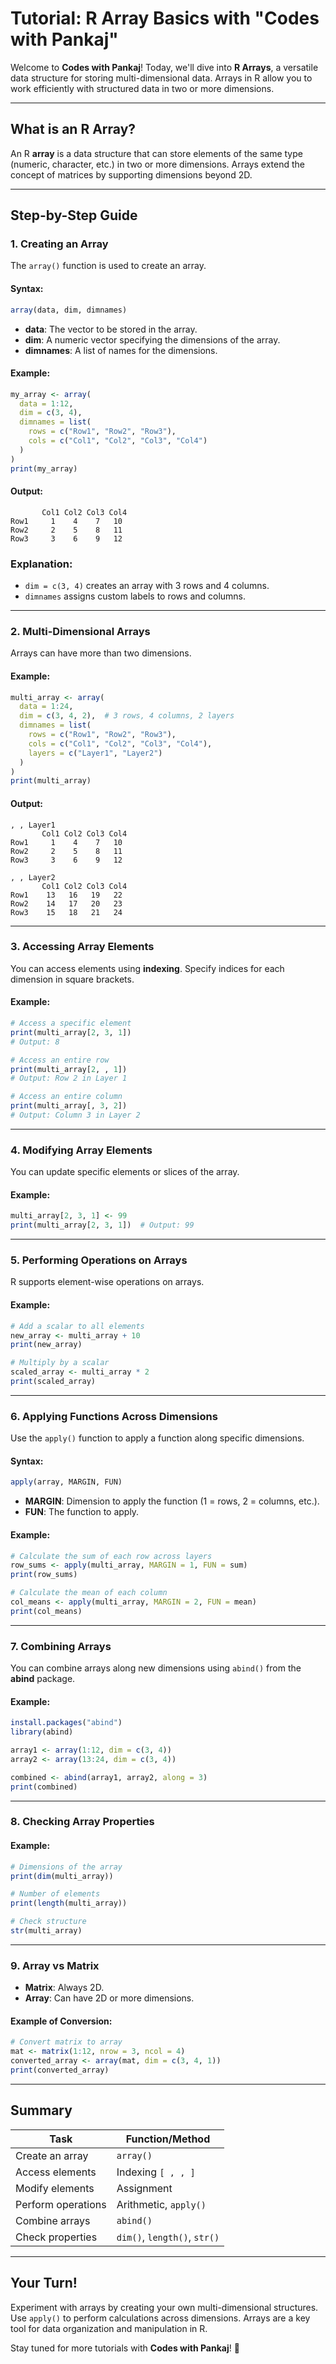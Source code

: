 # **Tutorial: R Array Basics with "Codes with Pankaj"**

Welcome to **Codes with Pankaj**! Today, we'll dive into **R Arrays**, a versatile data structure for storing multi-dimensional data. Arrays in R allow you to work efficiently with structured data in two or more dimensions.

---

## **What is an R Array?**

An R **array** is a data structure that can store elements of the same type (numeric, character, etc.) in two or more dimensions. Arrays extend the concept of matrices by supporting dimensions beyond 2D.

---

## **Step-by-Step Guide**

### **1. Creating an Array**

The `array()` function is used to create an array. 

#### **Syntax:**
```R
array(data, dim, dimnames)
```

- **data**: The vector to be stored in the array.
- **dim**: A numeric vector specifying the dimensions of the array.
- **dimnames**: A list of names for the dimensions.

#### **Example:**
```R
my_array <- array(
  data = 1:12,
  dim = c(3, 4),
  dimnames = list(
    rows = c("Row1", "Row2", "Row3"),
    cols = c("Col1", "Col2", "Col3", "Col4")
  )
)
print(my_array)
```

#### **Output:**
```
       Col1 Col2 Col3 Col4
Row1     1    4    7   10
Row2     2    5    8   11
Row3     3    6    9   12
```

### **Explanation:**
- `dim = c(3, 4)` creates an array with 3 rows and 4 columns.
- `dimnames` assigns custom labels to rows and columns.

---

### **2. Multi-Dimensional Arrays**

Arrays can have more than two dimensions.

#### **Example:**
```R
multi_array <- array(
  data = 1:24,
  dim = c(3, 4, 2),  # 3 rows, 4 columns, 2 layers
  dimnames = list(
    rows = c("Row1", "Row2", "Row3"),
    cols = c("Col1", "Col2", "Col3", "Col4"),
    layers = c("Layer1", "Layer2")
  )
)
print(multi_array)
```

#### **Output:**
```
, , Layer1
       Col1 Col2 Col3 Col4
Row1     1    4    7   10
Row2     2    5    8   11
Row3     3    6    9   12

, , Layer2
       Col1 Col2 Col3 Col4
Row1    13   16   19   22
Row2    14   17   20   23
Row3    15   18   21   24
```

---

### **3. Accessing Array Elements**

You can access elements using **indexing**. Specify indices for each dimension in square brackets.

#### **Example:**
```R
# Access a specific element
print(multi_array[2, 3, 1])
# Output: 8

# Access an entire row
print(multi_array[2, , 1])
# Output: Row 2 in Layer 1

# Access an entire column
print(multi_array[, 3, 2])
# Output: Column 3 in Layer 2
```

---

### **4. Modifying Array Elements**

You can update specific elements or slices of the array.

#### **Example:**
```R
multi_array[2, 3, 1] <- 99
print(multi_array[2, 3, 1])  # Output: 99
```

---

### **5. Performing Operations on Arrays**

R supports element-wise operations on arrays.

#### **Example:**
```R
# Add a scalar to all elements
new_array <- multi_array + 10
print(new_array)

# Multiply by a scalar
scaled_array <- multi_array * 2
print(scaled_array)
```

---

### **6. Applying Functions Across Dimensions**

Use the `apply()` function to apply a function along specific dimensions.

#### **Syntax:**
```R
apply(array, MARGIN, FUN)
```

- **MARGIN**: Dimension to apply the function (1 = rows, 2 = columns, etc.).
- **FUN**: The function to apply.

#### **Example:**
```R
# Calculate the sum of each row across layers
row_sums <- apply(multi_array, MARGIN = 1, FUN = sum)
print(row_sums)

# Calculate the mean of each column
col_means <- apply(multi_array, MARGIN = 2, FUN = mean)
print(col_means)
```

---

### **7. Combining Arrays**

You can combine arrays along new dimensions using `abind()` from the **abind** package.

#### **Example:**
```R
install.packages("abind")
library(abind)

array1 <- array(1:12, dim = c(3, 4))
array2 <- array(13:24, dim = c(3, 4))

combined <- abind(array1, array2, along = 3)
print(combined)
```

---

### **8. Checking Array Properties**

#### **Example:**
```R
# Dimensions of the array
print(dim(multi_array))

# Number of elements
print(length(multi_array))

# Check structure
str(multi_array)
```

---

### **9. Array vs Matrix**

- **Matrix**: Always 2D.
- **Array**: Can have 2D or more dimensions.

#### **Example of Conversion:**
```R
# Convert matrix to array
mat <- matrix(1:12, nrow = 3, ncol = 4)
converted_array <- array(mat, dim = c(3, 4, 1))
print(converted_array)
```

---

## **Summary**

| Task                      | Function/Method         |
|---------------------------|-------------------------|
| Create an array           | `array()`              |
| Access elements           | Indexing `[ , , ]`     |
| Modify elements           | Assignment             |
| Perform operations        | Arithmetic, `apply()`  |
| Combine arrays            | `abind()`              |
| Check properties          | `dim()`, `length()`, `str()` |

---

## **Your Turn!**

Experiment with arrays by creating your own multi-dimensional structures. Use `apply()` to perform calculations across dimensions. Arrays are a key tool for data organization and manipulation in R.

Stay tuned for more tutorials with **Codes with Pankaj**! 🚀
